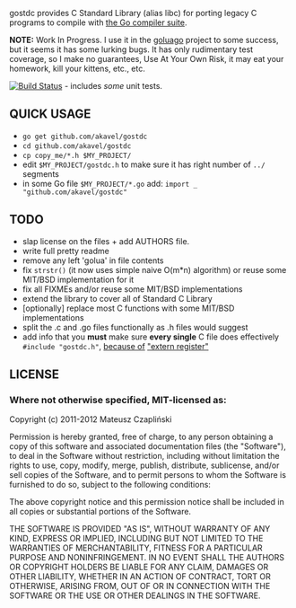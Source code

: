 gostdc provides C Standard Library (alias libc) for porting legacy C programs to compile with [the Go compiler suite][goc].

**NOTE:** Work In Progress. I use it in the [goluago][goluago] project to some success, but it seems it has some lurking bugs. It has only rudimentary test coverage, so I make no guarantees, Use At Your Own Risk, it may eat your homework, kill your kittens, etc., etc.

  [goc]: http://golang.org/cmd/cc/
  [goluago]: http://github.com/akavel/goluago

[![Build Status](https://secure.travis-ci.org/akavel/gostdc.png)](http://travis-ci.org/akavel/gostdc) - includes *some* unit tests.

QUICK USAGE
-----------

  * `go get github.com/akavel/gostdc`
  * `cd github.com/akavel/gostdc`
  * `cp copy_me/*.h $MY_PROJECT/`
  * edit `$MY_PROJECT/gostdc.h` to make sure it has right number of `../` segments
  * in some Go file `$MY_PROJECT/*.go` add: `import _ "github.com/akavel/gostdc"`


TODO
----

  * slap license on the files + add AUTHORS file.
  * write full pretty readme
  * remove any left 'golua' in file contents
  * fix `strstr()` (it now uses simple naive O(m*n) algorithm) or
    reuse some MIT/BSD implementation for it
  * fix all FIXMEs and/or reuse some MIT/BSD implementations
  * extend the library to cover all of Standard C Library
  * [optionally] replace most C functions with some MIT/BSD
    implementations
  * split the .c and .go files functionally as .h files would suggest
  * add info that you **must** make sure **every single** C file does
    effectively `#include "gostdc.h"`, [because of][1]
    ["extern register"][plan9cc]

  [1]: https://code.google.com/p/go/source/diff?spec=svn9ef1fd2b7e476df9c04fec3c9833fe473cbacc42&name=9ef1fd2b7e47&r=9ef1fd2b7e476df9c04fec3c9833fe473cbacc42&format=side&path=/src/pkg/runtime/runtime.h#sc_svn9ef1fd2b7e476df9c04fec3c9833fe473cbacc42_94
  [plan9cc]: http://doc.cat-v.org/plan_9/4th_edition/papers/compiler

LICENSE
-------

### Where not otherwise specified, MIT-licensed as:


Copyright (c) 2011-2012 Mateusz Czapliński

Permission is hereby granted, free of charge, to any person obtaining a copy
of this software and associated documentation files (the "Software"), to deal
in the Software without restriction, including without limitation the rights
to use, copy, modify, merge, publish, distribute, sublicense, and/or sell
copies of the Software, and to permit persons to whom the Software is
furnished to do so, subject to the following conditions:

The above copyright notice and this permission notice shall be included in
all copies or substantial portions of the Software.

THE SOFTWARE IS PROVIDED "AS IS", WITHOUT WARRANTY OF ANY KIND, EXPRESS OR
IMPLIED, INCLUDING BUT NOT LIMITED TO THE WARRANTIES OF MERCHANTABILITY,
FITNESS FOR A PARTICULAR PURPOSE AND NONINFRINGEMENT. IN NO EVENT SHALL THE
AUTHORS OR COPYRIGHT HOLDERS BE LIABLE FOR ANY CLAIM, DAMAGES OR OTHER
LIABILITY, WHETHER IN AN ACTION OF CONTRACT, TORT OR OTHERWISE, ARISING FROM,
OUT OF OR IN CONNECTION WITH THE SOFTWARE OR THE USE OR OTHER DEALINGS IN
THE SOFTWARE.

